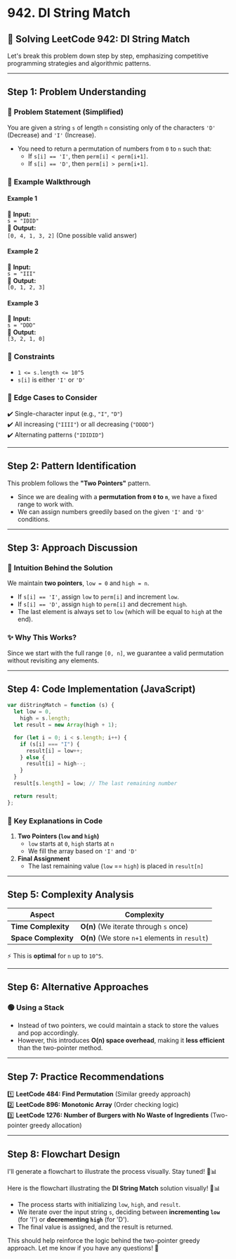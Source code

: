 # **942. DI String Match**

## 🚀 **Solving LeetCode 942: DI String Match**

Let's break this problem down step by step, emphasizing competitive programming strategies and algorithmic patterns.

---

## **Step 1: Problem Understanding**

### 🔹 **Problem Statement (Simplified)**

You are given a string `s` of length `n` consisting only of the characters `'D'` (Decrease) and `'I'` (Increase).

- You need to return a permutation of numbers from `0` to `n` such that:
  - If `s[i] == 'I'`, then `perm[i] < perm[i+1]`.
  - If `s[i] == 'D'`, then `perm[i] > perm[i+1]`.

### 🔹 **Example Walkthrough**

#### **Example 1**

📌 **Input:**  
`s = "IDID"`  
📌 **Output:**  
`[0, 4, 1, 3, 2]` (One possible valid answer)

#### **Example 2**

📌 **Input:**  
`s = "III"`  
📌 **Output:**  
`[0, 1, 2, 3]`

#### **Example 3**

📌 **Input:**  
`s = "DDD"`  
📌 **Output:**  
`[3, 2, 1, 0]`

### 🔹 **Constraints**

- `1 <= s.length <= 10^5`
- `s[i]` is either `'I'` or `'D'`

### 🔹 **Edge Cases to Consider**

✔️ Single-character input (e.g., `"I"`, `"D"`)  
✔️ All increasing (`"IIII"`) or all decreasing (`"DDDD"`)  
✔️ Alternating patterns (`"IDIDID"`)

---

## **Step 2: Pattern Identification**

This problem follows the **"Two Pointers"** pattern.

- Since we are dealing with a **permutation from `0` to `n`**, we have a fixed range to work with.
- We can assign numbers greedily based on the given `'I'` and `'D'` conditions.

---

## **Step 3: Approach Discussion**

### 🎯 **Intuition Behind the Solution**

We maintain **two pointers**, `low = 0` and `high = n`.

- If `s[i] == 'I'`, assign `low` to `perm[i]` and increment `low`.
- If `s[i] == 'D'`, assign `high` to `perm[i]` and decrement `high`.
- The last element is always set to `low` (which will be equal to `high` at the end).

### ✨ **Why This Works?**

Since we start with the full range `[0, n]`, we guarantee a valid permutation without revisiting any elements.

---

## **Step 4: Code Implementation (JavaScript)**

```javascript
var diStringMatch = function (s) {
  let low = 0,
    high = s.length;
  let result = new Array(high + 1);

  for (let i = 0; i < s.length; i++) {
    if (s[i] === "I") {
      result[i] = low++;
    } else {
      result[i] = high--;
    }
  }
  result[s.length] = low; // The last remaining number

  return result;
};
```

### 📝 **Key Explanations in Code**

1. **Two Pointers (`low` and `high`)**
   - `low` starts at `0`, `high` starts at `n`
   - We fill the array based on `'I'` and `'D'`
2. **Final Assignment**
   - The last remaining value (`low` == `high`) is placed in `result[n]`

---

## **Step 5: Complexity Analysis**

| Aspect               | Complexity                                     |
| -------------------- | ---------------------------------------------- |
| **Time Complexity**  | **O(n)** (We iterate through `s` once)         |
| **Space Complexity** | **O(n)** (We store `n+1` elements in `result`) |

⚡ This is **optimal** for `n` up to `10^5`.

---

## **Step 6: Alternative Approaches**

### 🟢 **Using a Stack**

- Instead of two pointers, we could maintain a stack to store the values and pop accordingly.
- However, this introduces **O(n) space overhead**, making it **less efficient** than the two-pointer method.

---

## **Step 7: Practice Recommendations**

1️⃣ **LeetCode 484: Find Permutation** (Similar greedy approach)  
2️⃣ **LeetCode 896: Monotonic Array** (Order checking logic)  
3️⃣ **LeetCode 1276: Number of Burgers with No Waste of Ingredients** (Two-pointer greedy allocation)

---

## **Step 8: Flowchart Design**

I'll generate a flowchart to illustrate the process visually. Stay tuned! 🎨📊

Here is the flowchart illustrating the **DI String Match** solution visually! 🎨📊

- The process starts with initializing `low`, `high`, and `result`.
- We iterate over the input string `s`, deciding between **incrementing `low`** (for 'I') or **decrementing `high`** (for 'D').
- The final value is assigned, and the result is returned.

This should help reinforce the logic behind the two-pointer greedy approach. Let me know if you have any questions! 🚀
